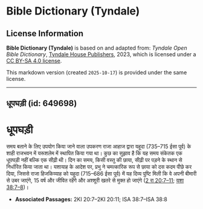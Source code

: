 # Bible Dictionary (Tyndale)

## License Information

**Bible Dictionary (Tyndale)** is based on and adapted from: _Tyndale Open Bible Dictionary_, [Tyndale House Publishers](https://tyndaleopenresources.com/), 2023, which is licensed under a [CC BY-SA 4.0 license](https://creativecommons.org/licenses/by-sa/4.0/legalcode.en).

This markdown version (created `2025-10-17`) is provided under the same license.



--------------------------------

## धूपघड़ी (id: 649698)

धूपघड़ी
=======

समय बताने के लिए उपयोग किया जाने वाला उपकरण राजा आहाज द्वारा यहूदा (735–715 ईसा पूर्व) के शाही राजभवन में यरूशलेम में स्थापित किया गया था। कुछ का सुझाव है कि यह समय संकेतक एक धूपघड़ी नहीं बल्कि एक सीढ़ी थी। दिन का समय, किसी वस्तु की छाया, सीढ़ी पर पड़ने के स्थान से निर्धारित किया जाता था। यशायाह के आदेश पर, प्रभु ने चमत्कारिक रूप से छाया को दस कदम पीछे कर दिया, जिससे राजा हिजकिय्याह को यहूदा (715–686 ईसा पूर्व) में यह दिव्य पुष्टि मिली कि वे अपनी बीमारी से उबर जाएंगे, 15 वर्ष और जीवित रहेंगे और अश्शूरी खतरे से मुक्त हो जाएंगे ([2 रा 20:7–11](https://ref.ly/2Kgs20:7-2Kgs20:11); [यशा 38:7–8](https://ref.ly/Isa38:7-Isa38:8))।

* **Associated Passages:** 2KI 20:7–2KI 20:11; ISA 38:7–ISA 38:8


